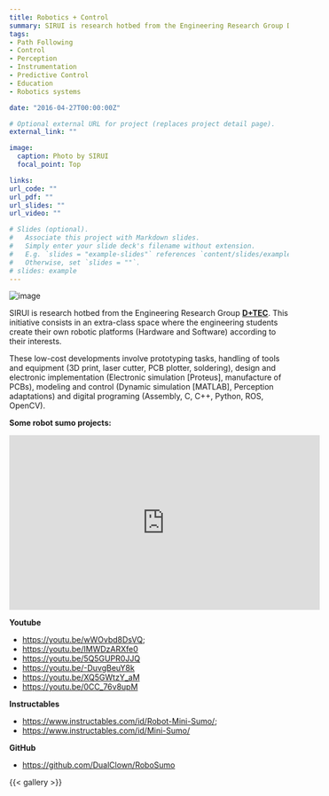 ```yaml
---
title: Robotics + Control 
summary: SIRUI is research hotbed from the Engineering Research Group D+TEC.
tags: 
- Path Following
- Control
- Perception
- Instrumentation
- Predictive Control
- Education
- Robotics systems

date: "2016-04-27T00:00:00Z"

# Optional external URL for project (replaces project detail page).
external_link: ""

image:
  caption: Photo by SIRUI
  focal_point: Top

links:
url_code: ""
url_pdf: ""
url_slides: ""
url_video: ""

# Slides (optional).
#   Associate this project with Markdown slides.
#   Simply enter your slide deck's filename without extension.
#   E.g. `slides = "example-slides"` references `content/slides/example-slides.md`.
#   Otherwise, set `slides = ""`.
# slides: example
---
```



![image](http://i82.servimg.com/u/f82/14/32/70/24/genera17.jpg)

SIRUI is research hotbed from the Engineering Research Group **[D+TEC](https://investigaciones.unibague.edu.co/d-tec)**. This initiative consists in an extra-class space where the engineering students create their own robotic platforms (Hardware and Software) according to their interests.

These low-cost developments involve prototyping tasks, handling of tools and equipment (3D print, laser cutter, PCB plotter, soldering), design and electronic implementation (Electronic simulation [Proteus], manufacture of PCBs), modeling and control (Dynamic simulation [MATLAB], Perception adaptations) and digital programing (Assembly, C, C++, Python, ROS, OpenCV).

**Some robot sumo projects:**

<iframe width="560" height="315" src="https://www.youtube.com/embed/5Q5GUPR0JJQ" frameborder="0" allow="accelerometer; autoplay; encrypted-media; gyroscope; picture-in-picture" allowfullscreen></iframe>

**Youtube**

* https://youtu.be/wWOvbd8DsVQ;
* https://youtu.be/IMWDzARXfe0
* https://youtu.be/5Q5GUPR0JJQ
* https://youtu.be/-DuvgBeuY8k
* https://youtu.be/XQ5GWtzY_aM
* https://youtu.be/0CC_76v8upM


**Instructables**

* https://www.instructables.com/id/Robot-Mini-Sumo/;
* https://www.instructables.com/id/Mini-Sumo/

**GitHub**

* https://github.com/DualClown/RoboSumo

{{< gallery >}}
